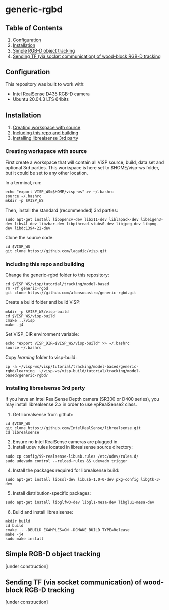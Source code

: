 # generic-rgbd

## Table of Contents

1. [Configuration](#configuration)
1. [Installation](#installation)
2. [Simple RGB-D object tracking](#simple-rgb-d-object-tracking)
3. [Sending TF (via socket communication) of wood-block RGB-D tracking](#sending-tf-via-socket-communication-of-wood-block-rgb-d-tracking)

## Configuration
This repository was built to work with:
* Intel RealSense D435 RGB-D camera
* Ubuntu 20.04.3 LTS 64bits

## Installation
1. [Creating workspace with source](#creating-workspace-with-source)
2. [Including this repo and building](#including-this-repo-and-building)
3. [Installing librealsense 3rd party](#installing-librealsense-3rd-party)

### Creating workspace with source
First create a workspace that will contain all ViSP source, build, data set and optional 3rd parties. This workspace is here set to $HOME/visp-ws folder, but it could be set to any other location.

In a terminal, run:

```
echo "export VISP_WS=$HOME/visp-ws" >> ~/.bashrc
source ~/.bashrc
mkdir -p $VISP_WS
```

Then, install the standard (recommended) 3rd parties:
```
sudo apt-get install libopencv-dev libx11-dev liblapack-dev libeigen3-dev libv4l-dev libzbar-dev libpthread-stubs0-dev libjpeg-dev libpng-dev libdc1394-22-dev
```

Clone the source code:
```
cd $VISP_WS
git clone https://github.com/lagadic/visp.git
```

### Including this repo and building
Change the generic-rgbd folder to this repository:
```
cd $VISP_WS/visp/tutorial/tracking/model-based
rm -rf generic-rgbd
git clone https://github.com/afonsocastro/generic-rgbd.git
```

Create a build folder and build ViSP: 
```
mkdir -p $VISP_WS/visp-build
cd $VISP_WS/visp-build
cmake ../visp
make -j4
``` 

Set VISP_DIR environment variable: 
```
echo "export VISP_DIR=$VISP_WS/visp-build" >> ~/.bashrc
source ~/.bashrc
```

Copy *learning* folder to visp-build:
```
cp -a ~/visp-ws/visp/tutorial/tracking/model-based/generic-rgbd/learning  ~/visp-ws/visp-build/tutorial/tracking/model-based/generic-rgbd/
```

### Installing librealsense 3rd party
If you have an Intel RealSense Depth camera (SR300 or D400 series), you may install librealsense 2.x in order to use vpRealSense2 class.
1. Get librealsense from github: 
```
cd $VISP_WS
git clone https://github.com/IntelRealSense/librealsense.git
cd librealsense
```

2. Ensure no Intel RealSense cameras are plugged in.
3. Install udev rules located in librealsense source directory:
```
sudo cp config/99-realsense-libusb.rules /etc/udev/rules.d/
sudo udevadm control --reload-rules && udevadm trigger
```

4. Install the packages required for librealsense build:
```
sudo apt-get install libssl-dev libusb-1.0-0-dev pkg-config libgtk-3-dev
```

5. Install distribution-specific packages:
```
sudo apt-get install libglfw3-dev libgl1-mesa-dev libglu1-mesa-dev
```

6. Build and install librealsense:
```
mkdir build
cd build
cmake .. -DBUILD_EXAMPLES=ON -DCMAKE_BUILD_TYPE=Release
make -j4
sudo make install
```

## Simple RGB-D object tracking

[under construction]

## Sending TF (via socket communication) of wood-block RGB-D tracking

[under construction]